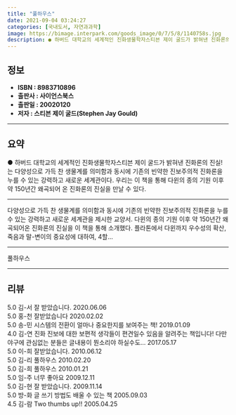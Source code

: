 ```yaml
---
title: "풀하우스"
date: 2021-09-04 03:24:27
categories: [국내도서, 자연과과학]
image: https://bimage.interpark.com/goods_image/0/7/5/8/1140758s.jpg
description: ● 하버드 대학교의 세계적인 진화생물학자스티븐 제이 굴드가 밝혀낸 진화론의 진실! 는 다양성으로 가득 찬 생물계를 의미함과 동시에 기존의 빈약한 진보주의적 진화론을 누를 수 있는 강력하고 새로운 세계관이다. 우리는 이 책을 통해 다윈의 종의 기원 이후 약 150년간 왜곡되어 온 진화론
---
```


## **정보**

- **ISBN : 8983710896**
- **출판사 : 사이언스북스**
- **출판일 : 20020120**
- **저자 : 스티븐 제이 굴드(Stephen Jay Gould)**

------



## **요약**

●  하버드 대학교의 세계적인 진화생물학자스티븐 제이 굴드가 밝혀낸 진화론의 진실! 는 다양성으로 가득 찬 생물계를 의미함과 동시에 기존의 빈약한 진보주의적 진화론을 누를 수 있는 강력하고 새로운 세계관이다. 우리는 이 책을 통해 다윈의 종의 기원 이후 약 150년간 왜곡되어 온 진화론의 진실을 만날 수 있다.

------

다양성으로 가득 찬 생물계를 의미함과 동시에 기존의 빈약한 진보주의적 진화론을 누를 수 있는 강력하고 새로운 세계관을 제시한 교양서. 다윈의 종의 기원 이후 약 150년간 왜곡되어온 진화론의 진실을 이 책을 통해 소개했다. 플라톤에서 다윈까지 우수성의 확산, 죽음과 말-변이의 중요성에 대하여, 4할... 

------


풀하우스 

------


## **리뷰** 

5.0 김-서 잘 받았습니다. 2020.06.06 <br/>5.0 홍-천 잘받았습니다  2020.02.02 <br/>5.0 송-민 시스템의 전환이 얼마나 중요한지를 보여주는 책! 2019.01.09 <br/>4.0 김-연 진화 진보에 대한 보편적 생각들이 편견일수 있음을 알려주는 책입니다! 다만 야구에 관심없는 분들은 글내용이 뭔소리야 하실수도...  2017.05.17 <br/>5.0 이-희 잘받았습니다. 2010.06.12 <br/>5.0 김-리 풀하우스 2010.02.20 <br/>5.0 김-희 풀하우스 2010.01.21 <br/>5.0 임-주 너무 좋아요 2009.12.11 <br/>5.0 김-현 잘 받았습니다. 2009.11.14 <br/>5.0 방-화 글 쓰기 방법도 배울 수 있는 책 2005.09.03 <br/>4.5 김-람 Two thumbs up!! 2005.04.25 <br/>
